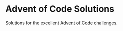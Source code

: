 # Advent of Code Solutions

Solutions for the excellent [Advent of Code](https://adventofcode.com/) challenges.
